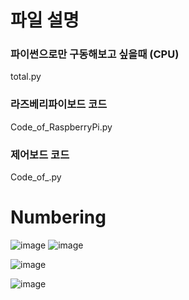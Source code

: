 # 파일 설명

### 파이썬으로만 구동해보고 싶을때 (CPU)
total.py

### 라즈베리파이보드 코드
Code_of_RaspberryPi.py

### 제어보드 코드
Code_of_.py


# Numbering
![image](https://user-images.githubusercontent.com/68888169/201866626-dbf5227a-729c-4310-8d66-c3c9cda3a6ac.png)
![image](https://user-images.githubusercontent.com/68888169/201867211-3a3071a9-c091-4e44-9cee-e1e4bde015d9.png)


![image](https://user-images.githubusercontent.com/68888169/201863414-0c5a10d3-9d01-4ec9-96c5-096d8a3ae227.png)

![image](https://user-images.githubusercontent.com/68888169/201863480-db6604af-6ddf-4999-b754-d790ed7b115f.png)

